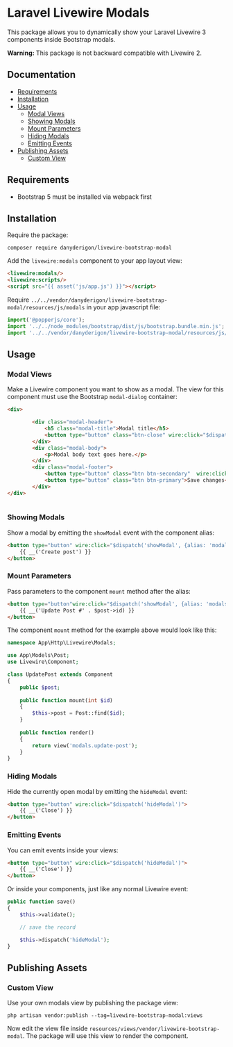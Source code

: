 # Laravel Livewire Modals

This package allows you to dynamically show your Laravel Livewire 3 components inside Bootstrap modals.

 **Warning:** This package is not backward compatible with Livewire 2.

## Documentation

- [Requirements](#requirements)
- [Installation](#installation)
- [Usage](#usage)
    - [Modal Views](#modal-views)
    - [Showing Modals](#showing-modals)
    - [Mount Parameters](#mount-parameters)
    - [Hiding Modals](#hiding-modals)
    - [Emitting Events](#emitting-events)
- [Publishing Assets](#publishing-assets)
    - [Custom View](#custom-view)

## Requirements

- Bootstrap 5 must be installed via webpack first

## Installation


Require the package:

```console
composer require danyderigon/livewire-bootstrap-modal
```

Add the `livewire:modals` component to your app layout view:

```html
<livewire:modals/>
<livewire:scripts/>
<script src="{{ asset('js/app.js') }}"></script>
```

Require `../../vendor/danyderigon/livewire-bootstrap-modal/resources/js/modals` in your app javascript file:

```javascript
import('@popperjs/core');
import '../../node_modules/bootstrap/dist/js/bootstrap.bundle.min.js';
import '../../vendor/danyderigon/livewire-bootstrap-modal/resources/js/modals.js';
```

## Usage

### Modal Views

Make a Livewire component you want to show as a modal. The view for this component must use the Bootstrap `modal-dialog` container:

```html
<div>

        <div class="modal-header">
            <h5 class="modal-title">Modal title</h5>
            <button type="button" class="btn-close" wire:click="$dispatch('hideModal')" aria-label="Close"></button>
        </div>
        <div class="modal-body">
            <p>Modal body text goes here.</p>
        </div>
        <div class="modal-footer">
            <button type="button" class="btn btn-secondary"  wire:click="$dispatch('hideModal')">Close</button>
            <button type="button" class="btn btn-primary">Save changes</button>
        </div>
</div>
 
```

### Showing Modals

Show a modal by emitting the `showModal` event with the component alias:

```html
<button type="button" wire:click="$dispatch('showModal', {alias: 'modals.create-post'})">
    {{ __('Create post') }}
</button>
```

### Mount Parameters

Pass parameters to the component `mount` method after the alias:

```html
<button type="button"wire:click="$dispatch('showModal', {alias: 'modals.update-post', params: {id: {{$post->id}} }})">
    {{ __('Update Post #' . $post->id) }}
</button>
```

The component `mount` method for the example above would look like this: 

```php
namespace App\Http\Livewire\Modals;

use App\Models\Post;
use Livewire\Component;

class UpdatePost extends Component
{
    public $post;
    
    public function mount(int $id)
    {
        $this->post = Post::find($id);
    }
    
    public function render()
    {
        return view('modals.update-post');
    }
}
```

### Hiding Modals

Hide the currently open modal by emitting the `hideModal` event:

```html
<button type="button" wire:click="$dispatch('hideModal')">
    {{ __('Close') }}
</button>
```


### Emitting Events

You can emit events inside your views:

```html
<button type="button" wire:click="$dispatch('hideModal')">
    {{ __('Close') }}
</button>
```

Or inside your components, just like any normal Livewire event:

```php
public function save()
{
    $this->validate();

    // save the record

    $this->dispatch('hideModal');
}
```

## Publishing Assets

### Custom View

Use your own modals view by publishing the package view:

```console
php artisan vendor:publish --tag=livewire-bootstrap-modal:views
```

Now edit the view file inside `resources/views/vendor/livewire-bootstrap-modal`. The package will use this view to render the component.
